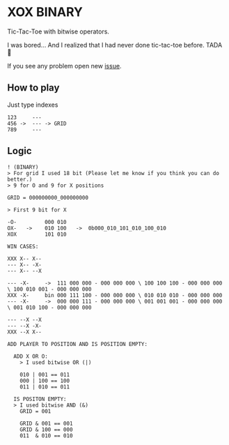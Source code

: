 # XOX BINARY
Tic-Tac-Toe with bitwise operators.

I was bored... And I realized that I had never done tic-tac-toe before. TADA 🎉

If you see any problem open new [issue](https://github.com/DazzGranto/tic-tac-toe-binary/issues).

## How to play

Just type indexes

```
123     ---
456 ->  --- -> GRID
789     ---
```

## Logic

```
! (BINARY)
> For grid I used 18 bit (Please let me know if you think you can do better.)
> 9 for O and 9 for X positions

GRID = 000000000_000000000

> First 9 bit for X

-O-         000 010
OX-   ->    010 100   ->  0b000_010_101_010_100_010
XOX         101 010

WIN CASES:

XXX X-- X--
--- X-- -X-
--- X-- --X

--- -X-		->	111 000 000 - 000 000 000 \ 100 100 100 - 000 000 000 \ 100 010 001 - 000 000 000
XXX -X-		bin	000 111 100 - 000 000 000 \ 010 010 010 - 000 000 000
--- -X-		->	000 000 111 - 000 000 000 \ 001 001 001 - 000 000 000 \ 001 010 100 - 000 000 000

--- --X --X
--- --X -X-
XXX --X X--

ADD PLAYER TO POSITION AND IS POSITION EMPTY:
  
  ADD X OR O:
    > I used bitwise OR (|)
    
    010 | 001 == 011
    000 | 100 == 100
    011 | 010 == 011
    
  IS POSITON EMPTY:
  > I used bitwise AND (&)
    GRID = 001
    
    GRID & 001 == 001
    GRID & 100 == 000
    011  & 010 == 010
```

